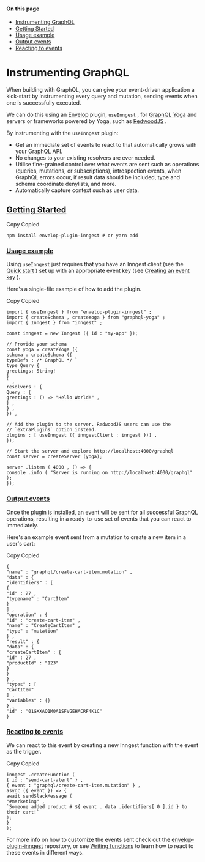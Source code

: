 #### On this page

- [Instrumenting GraphQL](\docs\guides\instrumenting-graphql#instrumenting-graph-ql)
- [Getting Started](\docs\guides\instrumenting-graphql#getting-started)
- [Usage example](\docs\guides\instrumenting-graphql#usage-example)
- [Output events](\docs\guides\instrumenting-graphql#output-events)
- [Reacting to events](\docs\guides\instrumenting-graphql#reacting-to-events)

# Instrumenting GraphQL

When building with GraphQL, you can give your event-driven application a kick-start by instrumenting every query and mutation, sending events when one is successfully executed.

We can do this using an [Envelop](https://envelop.dev/) plugin, `useInngest` , for [GraphQL Yoga](https://the-guild.dev/graphql/yoga-server) and servers or frameworks powered by Yoga, such as [RedwoodJS](https://www.redwoodjs.com/) .

By instrumenting with the `useInngest` plugin:

- Get an immediate set of events to react to that automatically grows with your GraphQL API.
- No changes to your existing resolvers are ever needed.
- Utilise fine-grained control over what events are sent such as operations (queries, mutations, or subscriptions), introspection events, when GraphQL errors occur, if result data should be included, type and schema coordinate denylists, and more.
- Automatically capture context such as user data.

## [Getting Started](\docs\guides\instrumenting-graphql#getting-started)

Copy Copied

```
npm install envelop-plugin-inngest # or yarn add
```

### [Usage example](\docs\guides\instrumenting-graphql#usage-example)

Using `useInngest` just requires that you have an Inngest client (see the [Quick start](\docs\getting-started\nextjs-quick-start) ) set up with an appropriate event key (see [Creating an event key](https://www.inngest.com/docs/events/creating-an-event-key) ).

Here's a single-file example of how to add the plugin.

Copy Copied

```
import { useInngest } from "envelop-plugin-inngest" ;
import { createSchema , createYoga } from "graphql-yoga" ;
import { Inngest } from "inngest" ;

const inngest = new Inngest ({ id : "my-app" });

// Provide your schema
const yoga = createYoga ({
schema : createSchema ({
typeDefs : /* GraphQL */ `
type Query {
greetings: String!
}
` ,
resolvers : {
Query : {
greetings : () => "Hello World!" ,
} ,
} ,
}) ,

// Add the plugin to the server. RedwoodJS users can use the
// `extraPlugins` option instead.
plugins : [ useInngest ({ inngestClient : inngest })] ,
});

// Start the server and explore http://localhost:4000/graphql
const server = createServer (yoga);

server .listen ( 4000 , () => {
console .info ( "Server is running on http://localhost:4000/graphql" );
});
```

### [Output events](\docs\guides\instrumenting-graphql#output-events)

Once the plugin is installed, an event will be sent for all successful GraphQL operations, resulting in a ready-to-use set of events that you can react to immediately.

Here's an example event sent from a mutation to create a new item in a user's cart:

Copy Copied

```
{
"name" : "graphql/create-cart-item.mutation" ,
"data" : {
"identifiers" : [
{
"id" : 27 ,
"typename" : "CartItem"
}
] ,
"operation" : {
"id" : "create-cart-item" ,
"name" : "CreateCartItem" ,
"type" : "mutation"
} ,
"result" : {
"data" : {
"createCartItem" : {
"id" : 27 ,
"productId" : "123"
}
}
} ,
"types" : [
"CartItem"
] ,
"variables" : {}
} ,
"id" : "01GXXAQ1M0A1SFVGEHACRF4K1C"
}
```

### [Reacting to events](\docs\guides\instrumenting-graphql#reacting-to-events)

We can react to this event by creating a new Inngest function with the event as the trigger.

Copy Copied

```
inngest .createFunction (
{ id : "send-cart-alert" } ,
{ event : "graphql/create-cart-item.mutation" } ,
async ({ event }) => {
await sendSlackMessage (
"#marketing" ,
`Someone added product # ${ event . data .identifiers[ 0 ].id } to their cart!`
);
}
);
```

For more info on how to customize the events sent check out the [envelop-plugin-inngest](https://github.com/inngest/envelop-plugin-inngest) repository, or see [Writing functions](https://www.inngest.com/docs/functions) to learn how to react to these events in different ways.